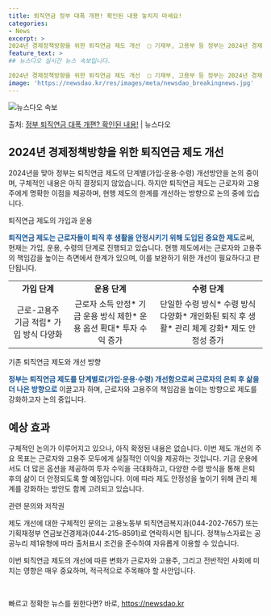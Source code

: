 ```yaml
---
title: 퇴직연금 정부 대폭 개편! 확인된 내용 놓치지 마세요!
categories:
- News
excerpt: >
2024년 경제정책방향을 위한 퇴직연금 제도 개선  □ 기재부, 고용부 등 정부는 2024년 경제정책방향, …
feature_text: >
## 뉴스다오 실시간 뉴스 속보입니다.

2024년 경제정책방향을 위한 퇴직연금 제도 개선  □ 기재부, 고용부 등 정부는 2024년 경제정책방향, …
image: 'https://newsdao.kr/res/images/meta/newsdao_breakingnews.jpg'
---
```


![뉴스다오 속보](https://newsdao.kr/res/images/meta/newsdao_breakingnews.jpg)

<p>출처: <a href="https://newsdao.kr/4587" rel="dofollow">정부 퇴직연금 대폭 개편? 확인된 내용!</a> | 뉴스다오</p>

<h2 data-ke-size="size26">2024년 경제정책방향을 위한 퇴직연금 제도 개선</h2>
2024년을 맞아 정부는 퇴직연금 제도의 단계별(가입·운용·수령) 개선방안을 논의 중이며, 구체적인 내용은 아직 결정되지 않았습니다. 하지만 퇴직연금 제도는 근로자와 고용주에게 명확한 이점을 제공하며, 현행 제도의 한계를 개선하는 방향으로 논의 중에 있습니다.

<p data-ke-size="size16">퇴직연금 제도의 가입과 운용</p>
<b><span style="color: #1a5490;">퇴직연금 제도는 근로자들이 퇴직 후 생활을 안정시키기 위해 도입된 중요한 제도</span></b>로써, 현재는 가입, 운용, 수령의 단계로 진행되고 있습니다. 현행 제도에서는 근로자와 고용주의 책임감을 높이는 측면에서 한계가 있으며, 이를 보완하기 위한 개선이 필요하다고 판단됩니다.

<table>
	<tr>
		<td style="text-align: center; height: 17px;"><b>가입 단계</b></td>
		<td style="text-align: center; height: 17px;"><b>운용 단계</b></td>
		<td style="text-align: center; height: 17px;"><b>수령 단계</b></td>
	</tr>
	<tr>
		<td style="text-align: center; height: 17px;">근로-고용주 기금 적립* 가입 방식 다양화</td>
		<td style="text-align: center; height: 17px;">근로자 소득 안정* 기금 운용 방식 제한* 운용 옵션 확대* 투자 수익 증가</td>
		<td style="text-align: center; height: 17px;">단일한 수령 방식* 수령 방식 다양화* 개인화된 퇴직 후 생활* 관리 체계 강화* 제도 안정성 증가</td>
	</tr>
</table>

<p data-ke-size="size16">기존 퇴직연금 제도와 개선 방향</p>
<b><span style="color: #1a5490;">정부는 퇴직연금 제도를 단계별로(가입·운용·수령) 개선함으로써 근로자의 은퇴 후 삶을 더 나은 방향으로</b></span> 이끌고자 하며, 근로자와 고용주의 책임감을 높이는 방향으로 제도를 강화하고자 논의 중입니다.

<h2 data-ke-size="size26">예상 효과</h2>
구체적인 논의가 이루어지고 있으나, 아직 확정된 내용은 없습니다. 이번 제도 개선의 주요 목표는 근로자와 고용주 모두에게 실질적인 이익을 제공하는 것입니다. 기금 운용에서도 더 많은 옵션을 제공하여 투자 수익을 극대화하고, 다양한 수령 방식을 통해 은퇴 후의 삶이 더 안정되도록 할 예정입니다. 이에 따라 제도 안정성을 높이기 위해 관리 체계를 강화하는 방안도 함께 고려되고 있습니다.

<p data-ke-size="size16">관련 문의와 저작권</p>
제도 개선에 대한 구체적인 문의는 고용노동부 퇴직연금복지과(044-202-7657) 또는 기획재정부 연금보건경제과(044-215-8591)로 연락하시면 됩니다. 정책뉴스자료는 공공누리 제1유형에 따라 출처표시 조건을 준수하여 자유롭게 이용할 수 있습니다.

이번 퇴직연금 제도의 개선에 따른 변화가 근로자와 고용주, 그리고 전반적인 사회에 미치는 영향은 매우 중요하며, 적극적으로 주목해야 할 사안입니다. <p data-ke-size="size16">&nbsp;</p> 

빠르고 정확한 뉴스를 원한다면? 바로, <a href="https://newsdao.kr" rel="dofollow">https://newsdao.kr</a>


    
